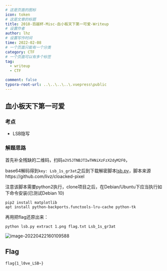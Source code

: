 ```yaml
---
# 这是页面的图标
icon: token
# 这是文章的标题
title: 2018-百越杯-Misc-血小板天下第一可爱-Writeup
# 设置作者
author: lhz
# 设置写作时间
time: 2022-02-08
# 一个页面只能有一个分类
category: CTF
# 一个页面可以有多个标签
tag:
  - writeup
  - CTF

comment: false
typora-root-url: ..\..\..\..\.vuepress\public
---
```




## 血小板天下第一可爱

### 考点

- LSB隐写

### 解题思路

首先补全残缺的二维码，扫码`a2V5JTNBJTIwTHNiXzFzX2dyM2F0`，

base64解码得到`key: Lsb_1s_gr3at`之后到下载解密脚本[lsb.py](https://static.ctfhub.com/writeup/challenge/2018/baiyuebei/misc/血小板天下第一可爱/lsb.py)，脚本来源https://github.com/livz/cloacked-pixel

注意该脚本需要python2执行，clone项目之后，在Debian/Ubuntu下应当执行如下命令安装(已测试Debian 10)



```
pip2 install matplotlib
apt install python-backports.functools-lru-cache python-tk
```



再用把flag还原出来：



```
python lsb.py extract 1.png flag.txt Lsb_1s_gr3at
```



![image-20220422160109588](/assets/img/image-20220422160109588.png)

## Flag



```
flag{1_l0ve_LSB~}
```